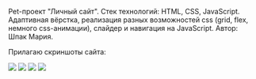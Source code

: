 Pet-проект "Личный сайт". Стек технологий: HTML, CSS, JavaScript. Адаптивная вёрстка, реализация разных возможностей css (grid, flex, немного css-анимации), слайдер и навигация на JavaScript.
Автор: Шпак Мария.

Прилагаю скриншоты сайта:

<img src="screenshots/screenshot_1.png"/>
<img src="screenshots/screenshot_2.png"/>
<img src="screenshots/screenshot_3.png"/>
<img src="screenshots/screenshot_4.png"/>
